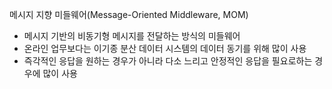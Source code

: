 메시지 지향 미들웨어(Message-Oriented Middleware, MOM)
- 메시지 기반의 비동기형 메시지를 전달하는 방식의 미들웨어
- 온라인 업무보다는 이기종 분산 데이터 시스템의 데이터 동기를 위해 많이 사용
- 즉각적인 응답을 원하는 경우가 아니라 다소 느리고 안정적인 응답을 필요로하는 경우에 많이 사용

